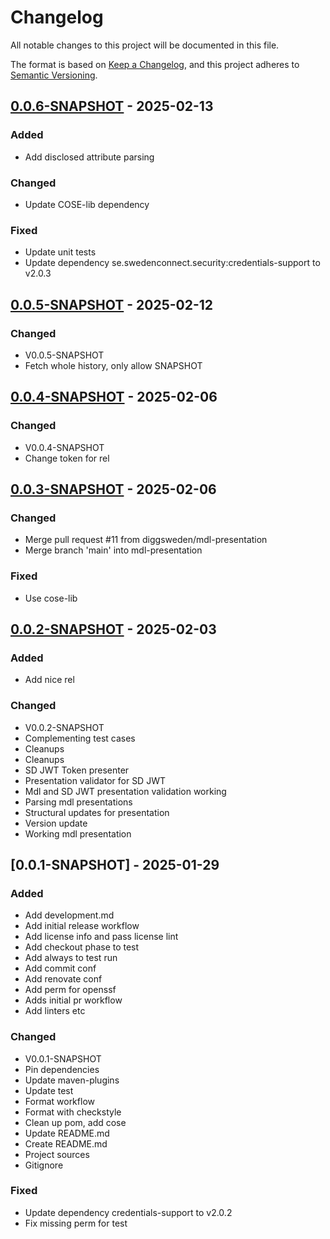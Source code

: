 <!--
SPDX-FileCopyrightText: 2025 Digg - Agency for Digital Government

SPDX-License-Identifier: CC0-1.0
-->

# Changelog

All notable changes to this project will be documented in this file.

The format is based on [Keep a Changelog](https://keepachangelog.com/en/1.0.0/),
and this project adheres to [Semantic Versioning](https://semver.org/spec/v2.0.0.html).

## [0.0.6-SNAPSHOT] - 2025-02-13

### Added

- Add disclosed attribute parsing

### Changed

- Update COSE-lib dependency

### Fixed

- Update unit tests
- Update dependency se.swedenconnect.security:credentials-support to v2.0.3

## [0.0.5-SNAPSHOT] - 2025-02-12

### Changed

- V0.0.5-SNAPSHOT
- Fetch whole history, only allow SNAPSHOT

## [0.0.4-SNAPSHOT] - 2025-02-06

### Changed

- V0.0.4-SNAPSHOT
- Change token for rel

## [0.0.3-SNAPSHOT] - 2025-02-06

### Changed

- Merge pull request #11 from diggsweden/mdl-presentation
- Merge branch 'main' into mdl-presentation

### Fixed

- Use cose-lib

## [0.0.2-SNAPSHOT] - 2025-02-03

### Added

- Add nice rel

### Changed

- V0.0.2-SNAPSHOT
- Complementing test cases
- Cleanups
- Cleanups
- SD JWT Token presenter
- Presentation validator for SD JWT
- Mdl and SD JWT presentation validation working
- Parsing mdl presentations
- Structural updates for presentation
- Version update
- Working mdl presentation

## [0.0.1-SNAPSHOT] - 2025-01-29

### Added

- Add development.md
- Add initial release workflow
- Add license info and pass license lint
- Add checkout phase to test
- Add always to test run
- Add commit conf
- Add renovate conf
- Add perm for openssf
- Adds initial pr workflow
- Add linters etc

### Changed

- V0.0.1-SNAPSHOT
- Pin dependencies
- Update maven-plugins
- Update test
- Format workflow
- Format with checkstyle
- Clean up pom, add cose
- Update README.md
- Create README.md
- Project sources
- Gitignore

### Fixed

- Update dependency credentials-support to v2.0.2
- Fix missing perm for test

[0.0.6-SNAPSHOT]: https://github.com/diggsweden/eudiw-wallet-token-lib/compare/v0.0.5-SNAPSHOT..v0.0.6-SNAPSHOT
[0.0.5-SNAPSHOT]: https://github.com/diggsweden/eudiw-wallet-token-lib/compare/v0.0.4-SNAPSHOT..v0.0.5-SNAPSHOT
[0.0.4-SNAPSHOT]: https://github.com/diggsweden/eudiw-wallet-token-lib/compare/v0.0.3-SNAPSHOT..v0.0.4-SNAPSHOT
[0.0.3-SNAPSHOT]: https://github.com/diggsweden/eudiw-wallet-token-lib/compare/v0.0.2-SNAPSHOT..v0.0.3-SNAPSHOT
[0.0.2-SNAPSHOT]: https://github.com/diggsweden/eudiw-wallet-token-lib/compare/v0.0.1-SNAPSHOT..v0.0.2-SNAPSHOT

<!-- generated by git-cliff -->
